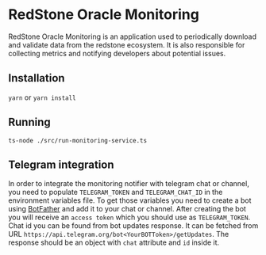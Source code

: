 # RedStone Oracle Monitoring

RedStone Oracle Monitoring is an application used to periodically download and validate data from the redstone ecosystem. It is also responsible for collecting metrics and notifying developers about potential issues.

## Installation

`yarn`
or
`yarn install`

## Running

`ts-node ./src/run-monitoring-service.ts`

## Telegram integration

In order to integrate the monitoring notifier with telegram chat or channel, you need to populate `TELEGRAM_TOKEN` and `TELEGRAM_CHAT_ID` in the environment variables file. To get those variables you need to create a bot using [BotFather](#https://core.telegram.org/bots#3-how-do-i-create-a-bot) and add it to your chat or channel. After creating the bot you will receive an `access token` which you should use as `TELEGRAM_TOKEN`. Chat id you can be found from bot updates response. It can be fetched from URL `https://api.telegram.org/bot<YourBOTToken>/getUpdates`. The response should be an object with `chat` attribute and `id` inside it.
